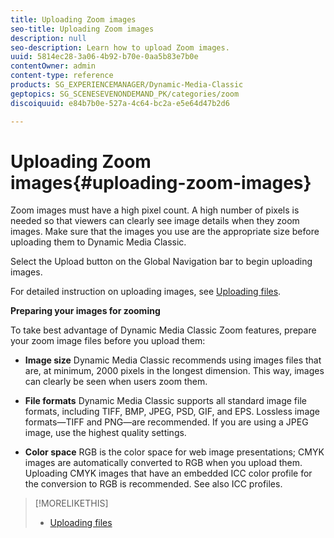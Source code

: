 ```yaml
---
title: Uploading Zoom images
seo-title: Uploading Zoom images
description: null
seo-description: Learn how to upload Zoom images.
uuid: 5814ec28-3a06-4b92-b70e-0aa5b83e7b0e
contentOwner: admin
content-type: reference
products: SG_EXPERIENCEMANAGER/Dynamic-Media-Classic
geptopics: SG_SCENESEVENONDEMAND_PK/categories/zoom
discoiquuid: e84b7b0e-527a-4c64-bc2a-e5e64d47b2d6

---
```


# Uploading Zoom images{#uploading-zoom-images}

Zoom images must have a high pixel count. A high number of pixels is needed so that viewers can clearly see image details when they zoom images. Make sure that the images you use are the appropriate size before uploading them to Dynamic Media Classic.

Select the Upload button on the Global Navigation bar to begin uploading images.

For detailed instruction on uploading images, see [Uploading files](uploading-files.md#uploading_files).

**Preparing your images for zooming**

To take best advantage of Dynamic Media Classic Zoom features, prepare your zoom image files before you upload them:

* **Image size**
Dynamic Media Classic recommends using images files that are, at minimum, 2000 pixels in the longest dimension. This way, images can clearly be seen when users zoom them.

* **File formats**
Dynamic Media Classic supports all standard image file formats, including TIFF, BMP, JPEG, PSD, GIF, and EPS. Lossless image formats—TIFF and PNG—are recommended. If you are using a JPEG image, use the highest quality settings.

* **Color space**
RGB is the color space for web image presentations; CMYK images are automatically converted to RGB when you upload them. Uploading CMYK images that have an embedded ICC color profile for the conversion to RGB is recommended. See also ICC profiles.

>[!MORELIKETHIS]
>
>* [Uploading files](uploading-files.md#uploading_files)
